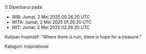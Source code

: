 ⏰ Diperbarui pada:
- WIB: Jumat, 2 Mei 2025 00.26.20 UTC
- WITA: Jumat, 2 Mei 2025 01.26.20 UTC
- WIT: Jumat, 2 Mei 2025 02.26.20 UTC

Kutipan Inspiratif:
"Where there is ruin, there is hope for a treasure."


Kategori: inspirational


